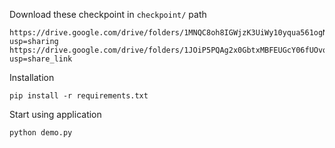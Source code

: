 
Download these checkpoint in `checkpoint/` path
```
https://drive.google.com/drive/folders/1MNQC8oh8IGWjzK3UiWy10yqua561ogN6?usp=sharing
https://drive.google.com/drive/folders/1JOiP5PQAg2x0GbtxMBFEUGcY06fUOvqq?usp=share_link
```

Installation 
```
pip install -r requirements.txt
```
Start using application 
```
python demo.py
```
